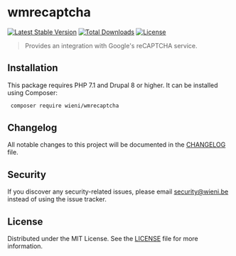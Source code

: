 wmrecaptcha
======================

[![Latest Stable Version](https://poser.pugx.org/wieni/wmrecaptcha/v/stable)](https://packagist.org/packages/wieni/wmrecaptcha)
[![Total Downloads](https://poser.pugx.org/wieni/wmrecaptcha/downloads)](https://packagist.org/packages/wieni/wmrecaptcha)
[![License](https://poser.pugx.org/wieni/wmrecaptcha/license)](https://packagist.org/packages/wieni/wmrecaptcha)

> Provides an integration with Google's reCAPTCHA service.

## Installation

This package requires PHP 7.1 and Drupal 8 or higher. It can be
installed using Composer:

```bash
 composer require wieni/wmrecaptcha
```

## Changelog
All notable changes to this project will be documented in the
[CHANGELOG](CHANGELOG.md) file.

## Security
If you discover any security-related issues, please email
[security@wieni.be](mailto:security@wieni.be) instead of using the issue
tracker.

## License
Distributed under the MIT License. See the [LICENSE](LICENSE) file
for more information.
